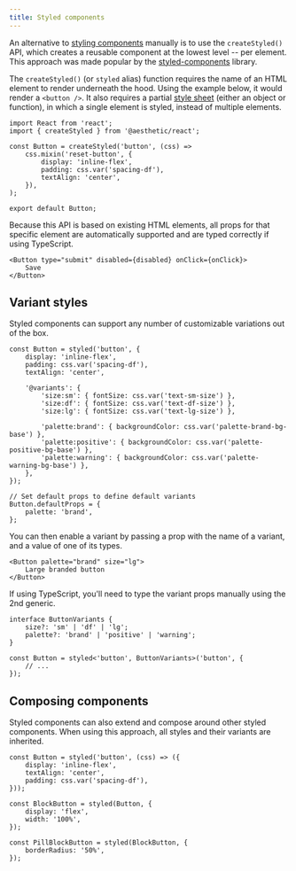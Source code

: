 ```yaml
---
title: Styled components
---
```


An alternative to [styling components](./styles.mdx) manually is to use the `createStyled()` API,
which creates a reusable component at the lowest level -- per element. This approach was made
popular by the [styled-components](https://styled-components.com) library.

The `createStyled()` (or `styled` alias) function requires the name of an HTML element to render
underneath the hood. Using the example below, it would render a `<button />`. It also requires a
partial [style sheet](../dev/css-in-js/style-sheets/components.mdx) (either an object or function),
in which a single element is styled, instead of multiple elements.

```tsx
import React from 'react';
import { createStyled } from '@aesthetic/react';

const Button = createStyled('button', (css) =>
	css.mixin('reset-button', {
		display: 'inline-flex',
		padding: css.var('spacing-df'),
		textAlign: 'center',
	}),
);

export default Button;
```

Because this API is based on existing HTML elements, all props for that specific element are
automatically supported and are typed correctly if using TypeScript.

```tsx
<Button type="submit" disabled={disabled} onClick={onClick}>
	Save
</Button>
```

## Variant styles

Styled components can support any number of customizable variations out of the box.

```tsx
const Button = styled('button', {
	display: 'inline-flex',
	padding: css.var('spacing-df'),
	textAlign: 'center',

	'@variants': {
		'size:sm': { fontSize: css.var('text-sm-size') },
		'size:df': { fontSize: css.var('text-df-size') },
		'size:lg': { fontSize: css.var('text-lg-size') },

		'palette:brand': { backgroundColor: css.var('palette-brand-bg-base') },
		'palette:positive': { backgroundColor: css.var('palette-positive-bg-base') },
		'palette:warning': { backgroundColor: css.var('palette-warning-bg-base') },
	},
});

// Set default props to define default variants
Button.defaultProps = {
	palette: 'brand',
};
```

You can then enable a variant by passing a prop with the name of a variant, and a value of one of
its types.

```tsx
<Button palette="brand" size="lg">
	Large branded button
</Button>
```

If using TypeScript, you'll need to type the variant props manually using the 2nd generic.

```tsx
interface ButtonVariants {
	size?: 'sm' | 'df' | 'lg';
	palette?: 'brand' | 'positive' | 'warning';
}

const Button = styled<'button', ButtonVariants>('button', {
	// ...
});
```

## Composing components

Styled components can also extend and compose around other styled components. When using this
approach, all styles and their variants are inherited.

```tsx
const Button = styled('button', (css) => ({
	display: 'inline-flex',
	textAlign: 'center',
	padding: css.var('spacing-df'),
}));

const BlockButton = styled(Button, {
	display: 'flex',
	width: '100%',
});

const PillBlockButton = styled(BlockButton, {
	borderRadius: '50%',
});
```
